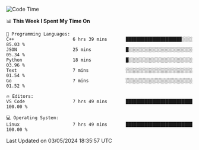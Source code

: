 
<!--START_SECTION:waka-->
![Code Time](http://img.shields.io/badge/Code%20Time-1%2C882%20hrs%2047%20mins-blue)

📊 **This Week I Spent My Time On** 

```text
💬 Programming Languages: 
C++                      6 hrs 39 mins       █████████████████████░░░░   85.03 % 
JSON                     25 mins             █░░░░░░░░░░░░░░░░░░░░░░░░   05.34 % 
Python                   18 mins             █░░░░░░░░░░░░░░░░░░░░░░░░   03.96 % 
Text                     7 mins              ░░░░░░░░░░░░░░░░░░░░░░░░░   01.54 % 
Go                       7 mins              ░░░░░░░░░░░░░░░░░░░░░░░░░   01.52 % 

🔥 Editors: 
VS Code                  7 hrs 49 mins       █████████████████████████   100.00 % 

💻 Operating System: 
Linux                    7 hrs 49 mins       █████████████████████████   100.00 % 
```


 Last Updated on 03/05/2024 18:35:57 UTC
<!--END_SECTION:waka-->

